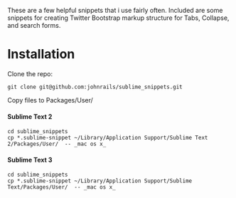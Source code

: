 These are a few helpful snippets that i use fairly often. Included are some snippets for creating Twitter Bootstrap markup structure for Tabs, Collapse, and search forms.

# Installation
Clone the repo:

    git clone git@github.com:johnrails/sublime_snippets.git

Copy files to Packages/User/

#### Sublime Text 2
    cd sublime_snippets
    cp *.sublime-snippet ~/Library/Application Support/Sublime Text 2/Packages/User/  -- _mac os x_


#### Sublime Text 3
    cd sublime_snippets
	cp *.sublime-snippet ~/Library/Application Support/Sublime Text/Packages/User/  -- _mac os x_
